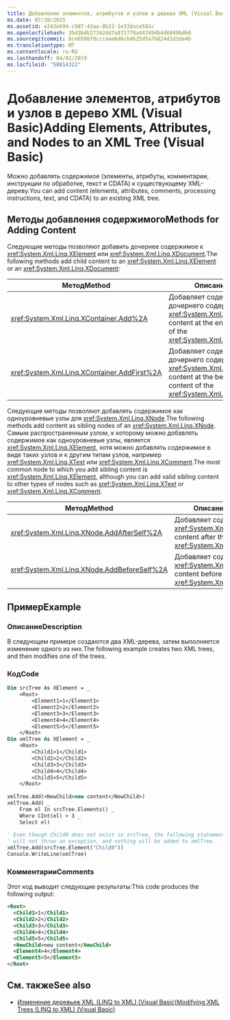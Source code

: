 ```yaml
---
title: Добавление элементов, атрибутов и узлов в дерево XML (Visual Basic)
ms.date: 07/20/2015
ms.assetid: e243e694-c987-43aa-8b22-1e33dace582c
ms.openlocfilehash: 35d3bdb27342dd7a871778ad4749db4d6849bd60
ms.sourcegitcommit: bce0586f0cccaae6d6cbd625d5a7b824d1d3de4b
ms.translationtype: MT
ms.contentlocale: ru-RU
ms.lasthandoff: 04/02/2019
ms.locfileid: "58814322"
---
```

# <a name="adding-elements-attributes-and-nodes-to-an-xml-tree-visual-basic"></a><span data-ttu-id="0494d-102">Добавление элементов, атрибутов и узлов в дерево XML (Visual Basic)</span><span class="sxs-lookup"><span data-stu-id="0494d-102">Adding Elements, Attributes, and Nodes to an XML Tree (Visual Basic)</span></span>
<span data-ttu-id="0494d-103">Можно добавлять содержимое (элементы, атрибуты, комментарии, инструкции по обработке, текст и CDATA) к существующему XML-дереву.</span><span class="sxs-lookup"><span data-stu-id="0494d-103">You can add content (elements, attributes, comments, processing instructions, text, and CDATA) to an existing XML tree.</span></span>  
  
## <a name="methods-for-adding-content"></a><span data-ttu-id="0494d-104">Методы добавления содержимого</span><span class="sxs-lookup"><span data-stu-id="0494d-104">Methods for Adding Content</span></span>  
 <span data-ttu-id="0494d-105">Следующие методы позволяют добавить дочернее содержимое к <xref:System.Xml.Linq.XElement> или <xref:System.Xml.Linq.XDocument>.</span><span class="sxs-lookup"><span data-stu-id="0494d-105">The following methods add child content to an <xref:System.Xml.Linq.XElement> or an <xref:System.Xml.Linq.XDocument>:</span></span>  
  
|<span data-ttu-id="0494d-106">Метод</span><span class="sxs-lookup"><span data-stu-id="0494d-106">Method</span></span>|<span data-ttu-id="0494d-107">Описание</span><span class="sxs-lookup"><span data-stu-id="0494d-107">Description</span></span>|  
|------------|-----------------|  
|<xref:System.Xml.Linq.XContainer.Add%2A>|<span data-ttu-id="0494d-108">Добавляет содержимое в конце дочернего содержимого <xref:System.Xml.Linq.XContainer>.</span><span class="sxs-lookup"><span data-stu-id="0494d-108">Adds content at the end of the child content of the <xref:System.Xml.Linq.XContainer>.</span></span>|  
|<xref:System.Xml.Linq.XContainer.AddFirst%2A>|<span data-ttu-id="0494d-109">Добавляет содержимое в начале дочернего содержимого <xref:System.Xml.Linq.XContainer>.</span><span class="sxs-lookup"><span data-stu-id="0494d-109">Adds content at the beginning of the child content of the <xref:System.Xml.Linq.XContainer>.</span></span>|  
  
 <span data-ttu-id="0494d-110">Следующие методы позволяют добавлять содержимое как одноуровневые узлы для <xref:System.Xml.Linq.XNode>.</span><span class="sxs-lookup"><span data-stu-id="0494d-110">The following methods add content as sibling nodes of an <xref:System.Xml.Linq.XNode>.</span></span> <span data-ttu-id="0494d-111">Самым распространенным узлом, к которому можно добавлять содержимое как одноуровневые узлы, является <xref:System.Xml.Linq.XElement>, хотя можно добавлять содержимое в виде таких узлов и к другим типам узлов, например <xref:System.Xml.Linq.XText> или <xref:System.Xml.Linq.XComment>.</span><span class="sxs-lookup"><span data-stu-id="0494d-111">The most common node to which you add sibling content is <xref:System.Xml.Linq.XElement>, although you can add valid sibling content to other types of nodes such as <xref:System.Xml.Linq.XText> or <xref:System.Xml.Linq.XComment>.</span></span>  
  
|<span data-ttu-id="0494d-112">Метод</span><span class="sxs-lookup"><span data-stu-id="0494d-112">Method</span></span>|<span data-ttu-id="0494d-113">Описание</span><span class="sxs-lookup"><span data-stu-id="0494d-113">Description</span></span>|  
|------------|-----------------|  
|<xref:System.Xml.Linq.XNode.AddAfterSelf%2A>|<span data-ttu-id="0494d-114">Добавляет содержимое после <xref:System.Xml.Linq.XNode>.</span><span class="sxs-lookup"><span data-stu-id="0494d-114">Adds content after the <xref:System.Xml.Linq.XNode>.</span></span>|  
|<xref:System.Xml.Linq.XNode.AddBeforeSelf%2A>|<span data-ttu-id="0494d-115">Добавляет содержимое перед <xref:System.Xml.Linq.XNode>.</span><span class="sxs-lookup"><span data-stu-id="0494d-115">Adds content before the <xref:System.Xml.Linq.XNode>.</span></span>|  
  
## <a name="example"></a><span data-ttu-id="0494d-116">Пример</span><span class="sxs-lookup"><span data-stu-id="0494d-116">Example</span></span>  
  
### <a name="description"></a><span data-ttu-id="0494d-117">Описание</span><span class="sxs-lookup"><span data-stu-id="0494d-117">Description</span></span>  
 <span data-ttu-id="0494d-118">В следующем примере создаются два XML-дерева, затем выполняется изменение одного из них.</span><span class="sxs-lookup"><span data-stu-id="0494d-118">The following example creates two XML trees, and then modifies one of the trees.</span></span>  
  
### <a name="code"></a><span data-ttu-id="0494d-119">Код</span><span class="sxs-lookup"><span data-stu-id="0494d-119">Code</span></span>  
  
```vb  
Dim srcTree As XElement = _  
    <Root>  
        <Element1>1</Element1>  
        <Element2>2</Element2>  
        <Element3>3</Element3>  
        <Element4>4</Element4>  
        <Element5>5</Element5>  
    </Root>  
Dim xmlTree As XElement = _  
    <Root>  
        <Child1>1</Child1>  
        <Child2>2</Child2>  
        <Child3>3</Child3>  
        <Child4>4</Child4>  
        <Child5>5</Child5>  
    </Root>  
  
xmlTree.Add(<NewChild>new content</NewChild>)  
xmlTree.Add( _  
    From el In srcTree.Elements() _  
    Where CInt(el) > 3 _  
    Select el)  
  
' Even though Child9 does not exist in srcTree, the following statement  
' will not throw an exception, and nothing will be added to xmlTree.  
xmlTree.Add(srcTree.Element("Child9"))  
Console.WriteLine(xmlTree)  
```  
  
### <a name="comments"></a><span data-ttu-id="0494d-120">Комментарии</span><span class="sxs-lookup"><span data-stu-id="0494d-120">Comments</span></span>  
 <span data-ttu-id="0494d-121">Этот код выводит следующие результаты:</span><span class="sxs-lookup"><span data-stu-id="0494d-121">This code produces the following output:</span></span>  
  
```xml  
<Root>  
  <Child1>1</Child1>  
  <Child2>2</Child2>  
  <Child3>3</Child3>  
  <Child4>4</Child4>  
  <Child5>5</Child5>  
  <NewChild>new content</NewChild>  
  <Element4>4</Element4>  
  <Element5>5</Element5>  
</Root>  
```  
  
## <a name="see-also"></a><span data-ttu-id="0494d-122">См. также</span><span class="sxs-lookup"><span data-stu-id="0494d-122">See also</span></span>

- [<span data-ttu-id="0494d-123">Изменение деревьев XML (LINQ to XML) (Visual Basic)</span><span class="sxs-lookup"><span data-stu-id="0494d-123">Modifying XML Trees (LINQ to XML) (Visual Basic)</span></span>](../../../../visual-basic/programming-guide/concepts/linq/modifying-xml-trees-linq-to-xml.md)
